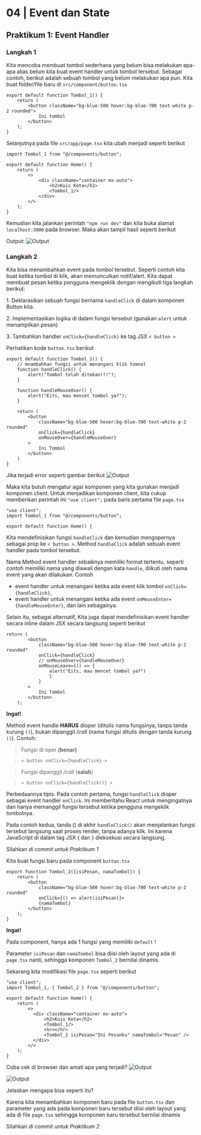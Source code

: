 # 04 | Event dan State

## Praktikum 1: Event Handler

### **Langkah 1**
Kita mencoba membuat tombol sederhana yang belum bisa melakukan apa-apa alias belum kita buat event handler untuk tombol tersebut. Sebagai contoh, berikut adalah sebuah tombol yang belum melakukan apa pun. Kita buat folder/file baru di `src/component/button.tsx`

```tsx
export default function Tombol_1() {
    return (
        <button className="bg-blue-500 hover:bg-blue-700 text-white p-2 rounded">
            Ini tombol
        </button>
    );
}
```
Selanjutnya pada file `src/app/page.tsx` kita ubah menjadi seperti berikut

```tsx
import Tombol_1 from "@/components/button";

export default function Home() {
    return (
        <>
            <div className="container mx-auto">
                <h2>Kuis Kota</h2>
                <Tombol_1/>
            </div>
        </>
    );
}
```
Kemudian kita jalankan perintah `"npm run dev"` dan kita buka alamat `localhost:3000` pada browser. Maka akan tampil hasil seperti berikut

Output: 
![Output](docs/L1P1.png)

### **Langkah 2**
Kita bisa menambahkan event pada tombol tersebut. Seperti contoh kita buat ketika tombol di klik, akan memunculkan notif/alert. Kita dapat membuat pesan ketika pengguna mengeklik dengan mengikuti tiga langkah berikut:<p>
    1. Deklarasikan sebuah fungsi bernama `handleClick` di dalam komponen Button kita.<p>
    2. Implementasikan logika di dalam fungsi tersebut (gunakan `alert` untuk menampilkan pesan)<p>
    3. Tambahkan handler `onClick={handleClick}` ke tag JSX `< button >`<p>

Perhatikan kode `button.tsx` berikut
```tsx
export default function Tombol_1() {
    // mnambahkan fungsi untuk menangani klik tomnol
    function handleClick() {
        alert("Tombol telah ditekan!!!");
    }

    function handleMouseOver() {
        alert("Eits, mau mencet tombol ya?");
    }

    return (
        <button
            className="bg-blue-500 hover:bg-blue-700 text-white p-2 rounded"
            onClick={handleClick}
            onMouseOver={handleMouseOver}
        >
            Ini Tombol
        </button>
    )
}
```
Jika terjadi error seperti gambar berikut
![Output](docs/L2P1.png)

Maka kita butuh mengatur agar komponen yang kita gunakan menjadi komponen client. Untuk menjadikan komponen client, kita cukup memberikan perintah ini `"use client";` pada baris pertama file `page.tsx`
```tsx
"use client";
import Tombol_1 from "@/components/button";

export default function Home() {
```

Kita mendefinisikan fungsi `handleClick` dan kemudian mengopernya sebagai prop ke `< button >`. Method `handleClick` adalah sebuah event handler pada tombol tersebut.

Nama Method event handler sebaiknya memiliki format tertentu, seperti contoh memiliki nama yang diawali dengan kata `handle`, diikuti oleh nama event yang akan dilakukan. Contoh

- event handler untuk menangani ketika ada event klik tombol `onClick={handleClick}`,
- event handler untuk menangani ketika ada event `onMouseEnter={handleMouseEnter}`, dan lain sebagainya.

Selain itu, sebagai alternatif, Kita juga dapat mendefinisikan event handler secara inline dalam JSX secara langsung seperti berikut
```tsx
return (
        <button
            className="bg-blue-500 hover:bg-blue-700 text-white p-2 rounded"
            onClick={handleClick}
            // onMouseOver={handleMouseOver}
            onMouseLeave={() => {
                alert("Eits, mau mencet tombol ya?")
                }
            }
        >
            Ini Tombol
        </button>
    );
```
**Ingat!**

Method event handle **HARUS** dioper (ditulis nama fungsinya, tanpa tanda kurung `()`), bukan dipanggil */call* (nama fungsi ditulis dengan tanda kurung `()`). Contoh:
>Fungsi di oper **(benar)**

> ```< button onClick={handleClick} >```

> Fungsi dipanggil */call* (**salah**)

> ```< button onClick={handleClick()} >```

Perbedaannya tipis. Pada contoh pertama, fungsi `handleClick` dioper sebagai event handler `onClick`. Ini memberitahu React untuk mengingatnya dan hanya memanggil fungsi tersebut ketika pengguna mengeklik tombolnya.

Pada contoh kedua, tanda () di akhir `handleClick()` akan menjalankan fungsi tersebut langsung saat proses render, tanpa adanya klik. Ini karena JavaScript di dalam tag JSX { dan } dieksekusi secara langsung.

Silahkan *di commit untuk Praktikum 1*

Kita buat fungsi baru pada component `button.tsx`
```tsx
export function Tombol_2({isiPesan, namaTombol}) {
    return (
        <button
            className="bg-blue-500 hover:bg-blue-700 text-white p-2 rounded"
            onClick={() => alert(isiPesan)}>
            {namaTombol}
        </button>
    );
}
```

**Ingat!**

Pada component, hanya ada 1 fungsi yang memiliki `default` !

Parameter `isiPesan` dan `namaTombol` bisa diisi oleh layout yang ada di `page.tsx` nanti, sehingga komponen `Tombol_2` bernilai dinamis.

Sekarang kita modifikasi file `page.tsx` seperti berikut
```tsx
"use client";
import Tombol_1, { Tombol_2 } from "@/components/button";

export default function Home() {
    return (
        <>
          <div className="container mx-auto">
              <h2>Kuis Kota</h2>
              <Tombol_1/>
              <hr></hr>
              <Tombol_2 isiPesan="Ini Pesanku" namaTombol="Pesan" />
          </div>
        </>
    );
}
```

Coba cek di browser dan amati apa yang terjadi?
![Output](docs/ss1P2.png)

![Output](docs/ss2P2.png)

Jelaskan mengapa bisa seperti itu?

Karena kita menambahkan komponen baru pada file `button.tsx` dan parameter yang ada pada komponen baru tersebut diisi oleh layout yang ada di file `page.tsx` sehingga komponen baru tersebut bernilai dinamis

Silahkan *di commit untuk Praktikum 2*